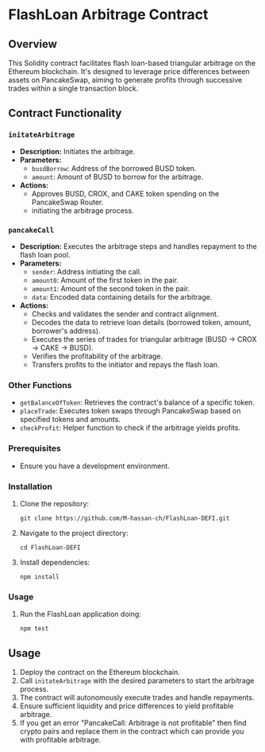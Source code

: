 # FlashLoan Arbitrage Contract

## Overview

This Solidity contract facilitates flash loan-based triangular arbitrage on the Ethereum blockchain. It's designed to leverage price differences between assets on PancakeSwap, aiming to generate profits through successive trades within a single transaction block.

## Contract Functionality

### `initateArbitrage`

- **Description:** Initiates the arbitrage.
- **Parameters:**
  - `busdBorrow`: Address of the borrowed BUSD token.
  - `amount`: Amount of BUSD to borrow for the arbitrage.
- **Actions:**
  - Approves BUSD, CROX, and CAKE token spending on the PancakeSwap Router.
  - initiating the arbitrage process.

### `pancakeCall`

- **Description:** Executes the arbitrage steps and handles repayment to the flash loan pool.
- **Parameters:**
  - `sender`: Address initiating the call.
  - `amount0`: Amount of the first token in the pair.
  - `amount1`: Amount of the second token in the pair.
  - `data`: Encoded data containing details for the arbitrage.
- **Actions:**
  - Checks and validates the sender and contract alignment.
  - Decodes the data to retrieve loan details (borrowed token, amount, borrower's address).
  - Executes the series of trades for triangular arbitrage (BUSD → CROX → CAKE → BUSD).
  - Verifies the profitability of the arbitrage.
  - Transfers profits to the initiator and repays the flash loan.

### Other Functions

- `getBalanceOfToken`: Retrieves the contract's balance of a specific token.
- `placeTrade`: Executes token swaps through PancakeSwap based on specified tokens and amounts.
- `checkProfit`: Helper function to check if the arbitrage yields profits.

### Prerequisites

- Ensure you have a development environment.

### Installation

1. Clone the repository:
   ```
   git clone https://github.com/M-hassan-ch/FlashLoan-DEFI.git
   ```

2. Navigate to the project directory:
   ```
   cd FlashLoan-DEFI
   ```

3. Install dependencies:
   ```
   npm install
   ```

### Usage
1. Run the FlashLoan application doing:
   ```
   npm test
   ```

## Usage

1. Deploy the contract on the Ethereum blockchain.
2. Call `initateArbitrage` with the desired parameters to start the arbitrage process.
3. The contract will autonomously execute trades and handle repayments.
4. Ensure sufficient liquidity and price differences to yield profitable arbitrage.
5. If you get an error "PancakeCall: Arbitrage is not profitable" then find crypto pairs and replace them in the contract which can provide you with profitable arbitrage.
